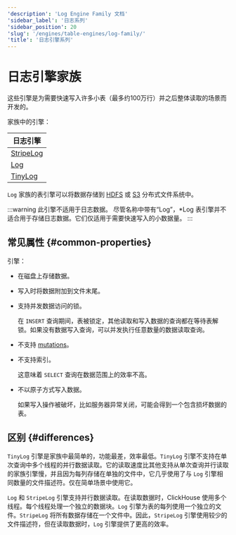 ```yaml
---
'description': 'Log Engine Family 文档'
'sidebar_label': '日志系列'
'sidebar_position': 20
'slug': '/engines/table-engines/log-family/'
'title': '日志引擎系列'
---
```





# 日志引擎家族

这些引擎是为需要快速写入许多小表（最多约100万行）并之后整体读取的场景而开发的。

家族中的引擎：

| 日志引擎                                                         |
|---------------------------------------------------------------------|
| [StripeLog](/engines/table-engines/log-family/stripelog.md) |
| [Log](/engines/table-engines/log-family/log.md)             |
| [TinyLog](/engines/table-engines/log-family/tinylog.md)     |

`Log` 家族的表引擎可以将数据存储到 [HDFS](/engines/table-engines/integrations/hdfs) 或 [S3](/engines/table-engines/mergetree-family/mergetree.md/#table_engine-mergetree-s3) 分布式文件系统中。

:::warning 此引擎不适用于日志数据。
尽管名称中带有“Log”，*Log 表引擎并不适合用于存储日志数据。它们仅适用于需要快速写入的小数据量。
:::

## 常见属性 {#common-properties}

引擎：

- 在磁盘上存储数据。

- 写入时将数据附加到文件末尾。

- 支持并发数据访问的锁。

    在 `INSERT` 查询期间，表被锁定，其他读取和写入数据的查询都在等待表解锁。如果没有数据写入查询，可以并发执行任意数量的数据读取查询。

- 不支持 [mutations](/sql-reference/statements/alter#mutations)。

- 不支持索引。

    这意味着 `SELECT` 查询在数据范围上的效率不高。

- 不以原子方式写入数据。

    如果写入操作被破坏，比如服务器异常关闭，可能会得到一个包含损坏数据的表。

## 区别 {#differences}

`TinyLog` 引擎是家族中最简单的，功能最差，效率最低。`TinyLog` 引擎不支持在单次查询中多个线程的并行数据读取。它的读取速度比其他支持从单次查询并行读取的家族引擎慢，并且因为每列存储在单独的文件中，它几乎使用了与 `Log` 引擎相同数量的文件描述符。仅在简单场景中使用它。

`Log` 和 `StripeLog` 引擎支持并行数据读取。在读取数据时，ClickHouse 使用多个线程。每个线程处理一个独立的数据块。`Log` 引擎为表的每列使用一个独立的文件。`StripeLog` 将所有数据存储在一个文件中。因此，`StripeLog` 引擎使用较少的文件描述符，但在读取数据时，`Log` 引擎提供了更高的效率。
